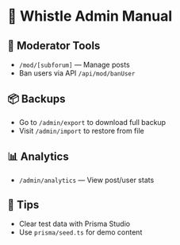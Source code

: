 # 👑 Whistle Admin Manual

## 🔧 Moderator Tools
- `/mod/[subforum]` — Manage posts
- Ban users via API `/api/mod/banUser`

## 📦 Backups
- Go to `/admin/export` to download full backup
- Visit `/admin/import` to restore from file

## 📊 Analytics
- `/admin/analytics` — View post/user stats

## 🧹 Tips
- Clear test data with Prisma Studio
- Use `prisma/seed.ts` for demo content
